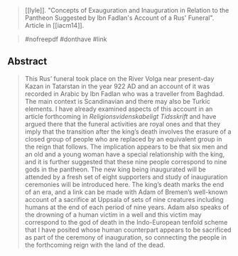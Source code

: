 > [[lyle]]. "Concepts of Exauguration and Inauguration in Relation to the Pantheon Suggested by Ibn Fadlan's Account of a Rus' Funeral". Article in [[iacm14]].

> #nofreepdf 
> #donthave 
> #link 

## Abstract
> This Rus’ funeral took place on the River Volga near present-day Kazan in Tatarstan in the year 922 AD and an account of it was recorded in Arabic by Ibn Fadlan who was a traveller from Baghdad. The main context is Scandinavian and there may also be Turkic elements. I have already examined aspects of this account in an article forthcoming in *Religionsvidenskabeligt Tidsskrift* and have argued there that the funeral activities are royal ones and that they imply that the transition after the king’s death involves the erasure of a closed group of people who are replaced by an equivalent group in the reign that follows. The implication appears to be that six men and an old and a young woman have a special relationship with the king, and it is further suggested that these nine people correspond to nine gods in the pantheon. The new king being inaugurated will be attended by a fresh set of eight supporters and study of inauguration ceremonies will be introduced here. The king’s death marks the end of an era, and a link can be made with Adam of Bremen’s well-known account of a sacrifice at Uppsala of sets of nine creatures including humans at the end of each period of nine years. Adam also speaks of the drowning of a human victim in a well and this victim may correspond to the god of death in the Indo-European tenfold scheme that I have posited whose human counterpart appears to be sacrificed as part of the ceremony of inauguration, so connecting the people in the forthcoming reign with the land of the dead.